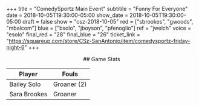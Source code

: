 +++
title = "ComedySportz Main Event"
subtitile = "Funny For Everyone"
date = 2018-10-05T19:30:00-05:00
show_date = 2018-10-05T19:30:00-05:00
draft = false
show = "csz-2018-10-05"
red = ["sbrookes", "gwoods", "mbalcom"]
blue = ["bsolo", "jboyson", "pfenoglio"]
ref = "jwelch"
voice = "esolo"
final_red = "28"
final_blue = "26"
ticket_link = "https://squareup.com/store/CSz-SanAntonio/item/comedysportz-friday-night-6"
+++
<center>
## Game Stats

| **Player** | **Fouls** |
|--------|-------|
|Bailey Solo | Groaner (2)|
|Sara Brookes|Groaner|
</center>
